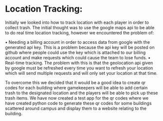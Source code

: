 # Location Tracking:

Initially we looked into how to track location with each player in order to collect trash. The initial thought was to use the google maps api to be able to do real time location tracking, however we encountered the problem of:

• Needing a billing account in order to access data from google with the generated api key. This is a problem because the api key will be posted on github where people could use the key which is attached to our billing account and make requests which could cause the team to lose funds.
• Real-time tracking. The problem with this is that the geolocation api given by google must be refreshed every time you want to refresh your location which will send multiple requests and will only set your location at that time.

To overcome this we decided that it would be a good idea to create qr codes for each building where gamekeepers will be able to add certain trash to the designated location and the players will be able to pick up these trash items.
We have now created a test app for the qr codes where we have created python code to generate these qr codes for some buildings scattered around campus and display them to a website relating to the building.
